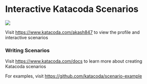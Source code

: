 # Interactive Katacoda Scenarios

[![](http://shields.katacoda.com/katacoda/akash847/count.svg)](https://www.katacoda.com/akash847 "Get your profile on Katacoda.com")

Visit https://www.katacoda.com/akash847 to view the profile and interactive scenarios

### Writing Scenarios
Visit https://www.katacoda.com/docs to learn more about creating Katacoda scenarios

For examples, visit https://github.com/katacoda/scenario-example
